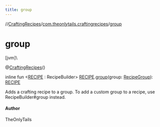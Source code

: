 ```yaml
---
title: group
---
```

//[CraftingRecipes](../../index.html)/[com.theonlytails.craftingrecipes](index.html)/[group](group.html)



# group



[jvm]\




@[CraftingRecipes](-crafting-recipes/index.html)()



inline fun <[RECIPE](group.html) : RecipeBuilder> [RECIPE](group.html).[group](group.html)(group: [RecipeGroup](-recipe-group/index.html)): [RECIPE](group.html)



Adds a crafting recipe to a group. To add a custom group to a recipe, use RecipeBuilder#group instead.



#### Author



TheOnlyTails




